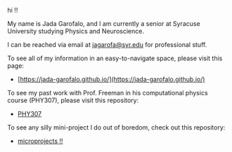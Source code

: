 hi !!

My name is Jada Garofalo, and I am currently a senior at Syracuse University studying Physics and Neuroscience.

I can be reached via email at jagarofa@syr.edu for professional stuff.

To see all of my information in an easy-to-navigate space, please visit this page:

* [https://jada-garofalo.github.io/](https://jada-garofalo.github.io/)

To see my past work with Prof. Freeman in his computational physics course (PHY307), please visit this repository:

* [PHY307](https://github.com/jada-garofalo/PHY307)

To see any silly mini-project I do out of boredom, check out this repository:

* [microprojects !!](https://github.com/jada-garofalo/microprojects)
